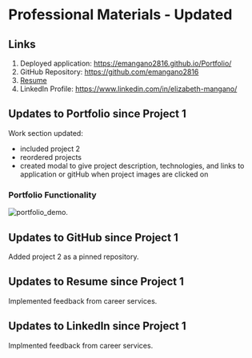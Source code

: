 # Professional Materials - Updated

## Links
1. Deployed application: https://emangano2816.github.io/Portfolio/
2. GitHub Repository: https://github.com/emangano2816
3. [Resume](./assets/documents/Resume_Coding_20210812.pdf)
4. LinkedIn Profile: https://www.linkedin.com/in/elizabeth-mangano/

## Updates to Portfolio since Project 1
Work section updated:
   * included project 2
   * reordered projects
   * created modal to give project description, technologies, and links to application or gitHub when project images are clicked on

### Portfolio Functionality
![portfolio_demo.](./assets/images/portfolio_demo.gif)

## Updates to GitHub since Project 1
Added project 2 as a pinned repository.

## Updates to Resume since Project 1
Implemented feedback from career services.

## Updates to LinkedIn since Project 1
Implmented feedback from career services.

